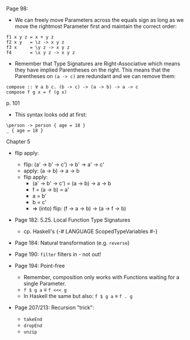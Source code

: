 Page 98:
- We can freely move Parameters across the equals sign as long as we move the rightmost Parameter first
and maintain the correct order:
```
f1 x y z = x + y z
f2 x y   = \z -> x y z
f3 x     = \y z -> x y z
f4       = \x y z -> x y z
```

- Remember that Type Signatures are Right-Associative which means they have implied Parentheses on the
right. This means that the Parentheses on `(a -> c)` are redundant and we can remove them:
```
compose :: ∀ a b c. (b -> c) -> (a -> b) -> a -> c
compose f g x = f (g x)
```

p. 101
- This syntax looks odd at first:
```
\person -> person { age = 18 }
_ { age = 18 }
```

Chapter 5
- flip apply:
  - flip: (a' → b' → c') → b' → a' → c'
  - apply: (a → b) → a → b
  - flip apply:
    - (a' → b' → c') = (a → b) → a → b
    - f = (a → b) = a'
    - a = b'
    - b = c'
    - ⇒ (into) flip: (f → a → b) → (a → f → b)

- Page 182: 5.25. Local Function Type Signatures
  - cp. Haskell's {-# LANGUAGE ScopedTypeVariables #-}

- Page 184: Natural transformation (e.g. `reverse`)
- Page 190: `filter` filters in - not out!
- Page 194: Point-free
  - Remember, composition only works with Functions waiting for a single Parameter.
  - `f $ g a` ≡ `f <<< g`
  - In Haskell the same but also: `f $ g a` ≡ `f . g`

- Page 207/213: Recursion "trick":
  - `takeEnd`
  - `dropEnd`
  - `unzip`
